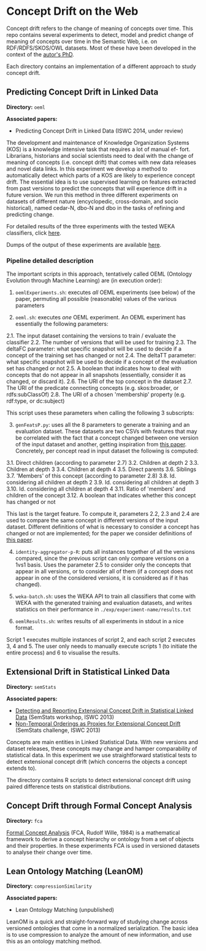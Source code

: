Concept Drift on the Web
========================

Concept drift refers to the change of meaning of concepts over
time. This repo contains several experiments to detect, model and
predict change of meaning of concepts over time in the Semantic Web,
i.e. on RDF/RDFS/SKOS/OWL datasets. Most of these have been developed
in the context of the <a href='http://www.albertmeronyo.org/'
target='_blank'>autor's PhD</a>. 

Each directory contains an implementation of a different approach to
study concept drift.

## Predicting Concept Drift in Linked Data

**Directory:** `oeml`

**Associated papers:**

- Predicting Concept Drift in Linked Data (ISWC 2014, under review)

The development and maintenance of Knowledge Organization Systems
(KOS) is a knowledge intensive task that requires a lot of manual ef-
fort. Librarians, historians and social scientists need to deal with
the change of meaning of concepts (i.e. concept drift) that comes with
new data releases and novel data links. In this experiment we develop
a method to automatically detect which parts of a KOS are likely to
experience concept drift. The essential idea is to use supervised
learning on features extracted from past versions to predict the
concepts that will experience drift in a future version. We run this
method in three different experiments on datasets of different nature
(encyclopedic, cross-domain, and socio historical), named cedar-N,
dbo-N and dbo in the tasks of refining and predicting change.

For detailed results of the three experiments with the tested WEKA
classifiers, click <a
href='https://docs.google.com/spreadsheets/d/1eiqr1t5jiJQLEXFMN5-dheyurA2jpslP2WMWBIwH0O0/pubhtml'
target='_blank'>here</a>.

Dumps of the output of these experiments are available <a
href='https://github.com/albertmeronyo/ConceptDrift/tree/master/oeml/exp'
target='_blank'>here</a>.

### Pipeline detailed description

The important scripts in this approach, tentatively called OEML
(Ontology Evolution through Machine Learning) are (in execution
order):

1. `oemlExperiments.sh`: executes *all* OEML experiments (see below) of
the paper, permuting all possible (reasonable) values of the various
parameters

2. `oeml.sh`: executes *one* OEML experiment. An OEML experiment has
essentially the following parameters:

2.1. The input dataset containing the versions to train / evaluate the
classifier 
2.2. The number of versions that will be used for training 
2.3. The deltaFC parameter: what specific snapshot will be used to
decide if a concept of the training set has changed or not 
2.4. The deltaTT parameter: what specific snapshot will be used to
decide if a concept of the evaluation set has changed or not 
2.5. A boolean that indicates how to deal with concepts that do not
appear in all snapshots (essentially, consider it as changed, or
discard it). 
2.6. The URI of the top concept in the dataset 
2.7. The URI of the predicate connecting concepts (e.g. skos:broader,
or rdfs:subClassOf) 
2.8. The URI of a chosen 'membership' property (e.g. rdf:type, or
dc:subject) 

This script uses these parameters when calling the following 3
subscripts: 

3. `genFeatsP.py`: uses all the 8 parameters to generate a training
and an evaluation dataset. These datasets are two CSVs with features
that may be correlated with the fact that a concept changed between
one version of the input dataset and another, getting inspiration from
<a
href='http://www.ploscompbiol.org/article/info%3Adoi%2F10.1371%2Fjournal.pcbi.1002630'
target='_blank'>this paper</a>. Concretely, per concept read in input
dataset the following is computed:

3.1. Direct children (according to parameter 2.7)
3.2. Children at depth 2
3.3. Children at depth 3
3.4. Children at depth 4
3.5. Direct parents
3.6. Siblings
3.7. 'Members' of this concept (according to parameter 2.8)
3.8. Id. considering all children at depth 2
3.9. Id. considering all children at depth 3
3.10. Id. considering all children at depth 4
3.11. Ratio of 'members' and children of the concept
3.12. A boolean that indicates whether this concept has changed or not

This last is the target feature. To compute it, parameters 2.2, 2.3
and 2.4 are used to compare the same concept in different versions of
the input dataset. Different definitions of what is necessary to
consider a concept has changed or not are implemented; for the paper
we consider definitions of <a
href='http://link.springer.com/chapter/10.1007%2F978-3-642-16438-5_17#page-1'
target='_blank'>this paper</a>.

4. `identity-aggregator-p-R`: puts all instances together of all the
versions compared, since the previous script can only compare versions
on a 1vs1 basis. Uses the parameter 2.5 to consider only the concepts
that appear in all versions, or to consider all of them (if a concept
does not appear in one of the considered versions, it is considered as
if it has changed).

5. `weka-batch.sh`: uses the WEKA API to train all classifiers that
come with WEKA with the generated training and evaluation datasets,
and writes statistics on their performance in
`./exp/experiment-name/results.txt`

6. `oemlResults.sh`: writes results of all experiments in stdout in a
nice format.

Script 1 executes multiple instances of script 2, and each script 2
executes 3, 4 and 5. The user only needs to manually execute scripts 1
(to initiate the entire process) and 6 to visualise the results.

## Extensional Drift in Statistical Linked Data

**Directory:** `semStats` 

**Associated papers:**

- <a
href='http://www.albertmeronyo.org/wp-content/uploads/2013/08/semstats2013_submission_7-1.pdf'
target='_blank'>Detecting and Reporting Extensional Concept Drift in
Statistical Linked Data</a> (SemStats workshop, ISWC 2013)
- <a
href='http://www.albertmeronyo.org/wp-content/uploads/2013/09/semstats2013_submission_15.pdf
' target='_blank'>Non-Temporal Orderings as Proxies for Extensional
Concept Drift</a> (SemStats challenge, ISWC 2013)

Concepts are main entities in Linked Statistical Data. With new
versions and dataset releases, these concepts may change and hamper
comparability of statistical data. In this experiment we use
straightforward statistical tests to detect extensional concept drift
(which concerns the objects a concept extends to).

The directory contains R scripts to detect extensional concept drift
using paired difference tests on statistical distributions.

## Concept Drift through Formal Concept Analysis

**Directory:** `fca`

<a href='http://en.wikipedia.org/wiki/Formal_concept_analysis'
target='_blank'>Formal Concept Analysis</a> (FCA, Rudolf Wille, 1984)
is a mathematical framework to derive a concept hierarchy or ontology
from a set of objects and their properties. In these experiments FCA
is used in versioned datasets to analyse their change over time.

## Lean Ontology Matching (LeanOM)

**Directory:** `compressionSimilarity`

**Associated papers:**

- Lean Ontology Matching (unpublished)

LeanOM is a quick and straight-forward way of studying change across
versioned ontologies that come in a normalized serialization. The
basic idea is to use compression to analyze the amount of new
information, and use this as an ontology matching method.
